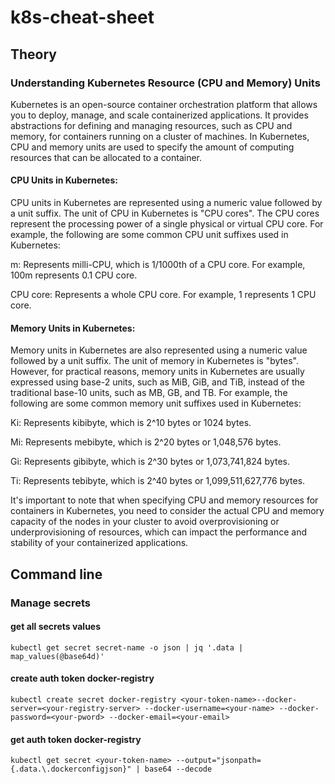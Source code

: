 # k8s-cheat-sheet

## Theory

### Understanding Kubernetes Resource (CPU and Memory) Units

Kubernetes is an open-source container orchestration platform that allows you to deploy, manage, and scale containerized applications. It provides abstractions for defining and managing resources, such as CPU and memory, for containers running on a cluster of machines. In Kubernetes, CPU and memory units are used to specify the amount of computing resources that can be allocated to a container.

#### CPU Units in Kubernetes:

CPU units in Kubernetes are represented using a numeric value followed by a unit suffix. The unit of CPU in Kubernetes is "CPU cores". The CPU cores represent the processing power of a single physical or virtual CPU core. For example, the following are some common CPU unit suffixes used in Kubernetes:

m: Represents milli-CPU, which is 1/1000th of a CPU core. For example, 100m represents 0.1 CPU core.

CPU core: Represents a whole CPU core. For example, 1 represents 1 CPU core.

#### Memory Units in Kubernetes:

Memory units in Kubernetes are also represented using a numeric value followed by a unit suffix. The unit of memory in Kubernetes is "bytes". However, for practical reasons, memory units in Kubernetes are usually expressed using base-2 units, such as MiB, GiB, and TiB, instead of the traditional base-10 units, such as MB, GB, and TB. For example, the following are some common memory unit suffixes used in Kubernetes:

Ki: Represents kibibyte, which is 2^10 bytes or 1024 bytes.

Mi: Represents mebibyte, which is 2^20 bytes or 1,048,576 bytes.

Gi: Represents gibibyte, which is 2^30 bytes or 1,073,741,824 bytes.

Ti: Represents tebibyte, which is 2^40 bytes or 1,099,511,627,776 bytes.

It's important to note that when specifying CPU and memory resources for containers in Kubernetes, you need to consider the actual CPU and memory capacity of the nodes in your cluster to avoid overprovisioning or underprovisioning of resources, which can impact the performance and stability of your containerized applications.


## Command line

### Manage secrets
#### get all secrets values 
```
kubectl get secret secret-name -o json | jq '.data | map_values(@base64d)'
```

#### create auth token docker-registry
```
kubectl create secret docker-registry <your-token-name>--docker-server=<your-registry-server> --docker-username=<your-name> --docker-password=<your-pword> --docker-email=<your-email>
```

#### get auth token docker-registry
```
kubectl get secret <your-token-name> --output="jsonpath={.data.\.dockerconfigjson}" | base64 --decode
```

